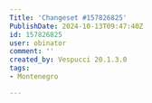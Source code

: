 ```yaml
---
Title: 'Changeset #157826825'
PublishDate: 2024-10-13T09:47:40Z
id: 157826825
user: obinator
comment: ''
created_by: Vespucci 20.1.3.0
tags:
- Montenegro

---
```


